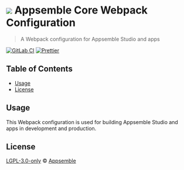 # ![](https://gitlab.com/appsemble/appsemble/-/raw/0.29.9/config/assets/logo.svg) Appsemble Core Webpack Configuration

> A Webpack configuration for Appsemble Studio and apps

[![GitLab CI](https://gitlab.com/appsemble/appsemble/badges/0.29.9/pipeline.svg)](https://gitlab.com/appsemble/appsemble/-/releases/0.29.9)
[![Prettier](https://img.shields.io/badge/code_style-prettier-ff69b4.svg)](https://prettier.io)

## Table of Contents

- [Usage](#usage)
- [License](#license)

## Usage

This Webpack configuration is used for building Appsemble Studio and apps in development and
production.

## License

[LGPL-3.0-only](https://gitlab.com/appsemble/appsemble/-/blob/0.29.9/LICENSE.md) ©
[Appsemble](https://appsemble.com)
